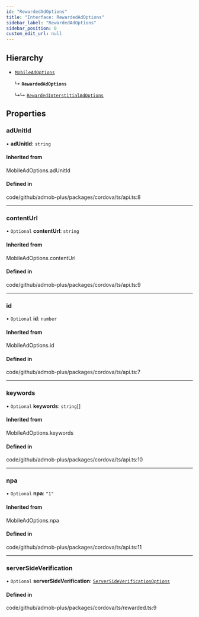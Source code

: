 ```yaml
---
id: "RewardedAdOptions"
title: "Interface: RewardedAdOptions"
sidebar_label: "RewardedAdOptions"
sidebar_position: 0
custom_edit_url: null
---
```


## Hierarchy

- [`MobileAdOptions`](../index.md#mobileadoptions)

  ↳ **`RewardedAdOptions`**

  ↳↳ [`RewardedInterstitialAdOptions`](RewardedInterstitialAdOptions.md)

## Properties

### adUnitId

• **adUnitId**: `string`

#### Inherited from

MobileAdOptions.adUnitId

#### Defined in

code/github/admob-plus/packages/cordova/ts/api.ts:8

___

### contentUrl

• `Optional` **contentUrl**: `string`

#### Inherited from

MobileAdOptions.contentUrl

#### Defined in

code/github/admob-plus/packages/cordova/ts/api.ts:9

___

### id

• `Optional` **id**: `number`

#### Inherited from

MobileAdOptions.id

#### Defined in

code/github/admob-plus/packages/cordova/ts/api.ts:7

___

### keywords

• `Optional` **keywords**: `string`[]

#### Inherited from

MobileAdOptions.keywords

#### Defined in

code/github/admob-plus/packages/cordova/ts/api.ts:10

___

### npa

• `Optional` **npa**: ``"1"``

#### Inherited from

MobileAdOptions.npa

#### Defined in

code/github/admob-plus/packages/cordova/ts/api.ts:11

___

### serverSideVerification

• `Optional` **serverSideVerification**: [`ServerSideVerificationOptions`](ServerSideVerificationOptions.md)

#### Defined in

code/github/admob-plus/packages/cordova/ts/rewarded.ts:9
